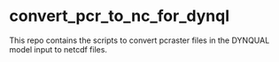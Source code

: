 # convert_pcr_to_nc_for_dynql
This repo contains the scripts to convert pcraster files in the DYNQUAL model input to netcdf files. 
